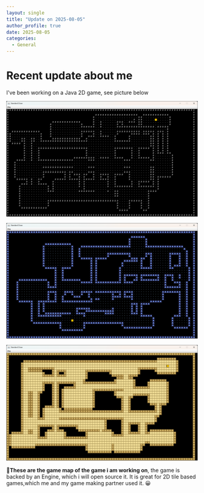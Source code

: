 ```yaml
---
layout: single
title: "Update on 2025-08-05"
author_profile: true
date: 2025-08-05
categories:
  - General
---
```


# Recent update about me

I've been working on a Java 2D game, see picture below

![Screenshot of my Java 2D game](/assets/images/Java-Game-imgs/1.png)

![Screenshot of my Java 2D game](/assets/images/Java-Game-imgs/2.png)

![Screenshot of my Java 2D game](/assets/images/Java-Game-imgs/3.png)

🚀**These are the game map of the game i am working on**, the game is backed by an Engine, which i will open source it. It is great for 2D tile based games,which me and my game making partner used it. 😀
